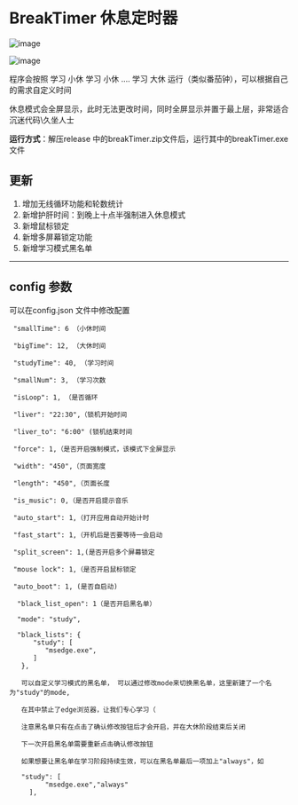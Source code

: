 # BreakTimer 休息定时器

![image](https://user-images.githubusercontent.com/30487483/214989507-abcffbc9-8187-42af-980a-d4dfaf152e0f.png)

![image](https://user-images.githubusercontent.com/30487483/214987725-7ce7976c-08e0-422f-ad97-0e9c3f9bb444.png)


程序会按照 学习 小休 学习 小休 .... 学习 大休 运行（类似番茄钟），可以根据自己的需求自定义时间

休息模式会全屏显示，此时无法更改时间，同时全屏显示并置于最上层，非常适合沉迷代码\久坐人士

**运行方式**：解压release 中的breakTimer.zip文件后，运行其中的breakTimer.exe文件

更新
---
1. 增加无线循环功能和轮数统计
2. 新增护肝时间：到晚上十点半强制进入休息模式
3. 新增鼠标锁定
4. 新增多屏幕锁定功能
5. 新增学习模式黑名单
---

config 参数
---
可以在config.json 文件中修改配置
```
 "smallTime": 6 （小休时间
 
 "bigTime": 12, （大休时间
 
 "studyTime": 40, （学习时间
 
 "smallNum": 3, （学习次数
 
 "isLoop": 1, （是否循环
 
 "liver": "22:30",（锁机开始时间
 
 "liver_to": "6:00" (锁机结束时间
 
 "force": 1,（是否开启强制模式，该模式下全屏显示
 
 "width": "450",（页面宽度
 
 "length": "450",（页面长度
 
 "is_music": 0,（是否开启提示音乐
 
 "auto_start": 1,（打开应用自动开始计时
 
 "fast_start": 1,（开机后是否要等待一会启动
  
 "split_screen": 1,(是否开启多个屏幕锁定
   
 "mouse lock": 1,（是否开启鼠标锁定
 
 "auto_boot": 1, (是否自启动)
  
  "black_list_open": 1（是否开启黑名单）
  
  "mode": "study",
  
  "black_lists": {
      "study": [
         "msedge.exe",
      ]
   },
   
   可以自定义学习模式的黑名单， 可以通过修改mode来切换黑名单，这里新建了一个名为"study"的mode,
   
   在其中禁止了edge浏览器，让我们专心学习（
   
   注意黑名单只有在点击了确认修改按钮后才会开启，并在大休阶段结束后关闭
   
   下一次开启黑名单需要重新点击确认修改按钮
   
   如果想要让黑名单在学习阶段持续生效，可以在黑名单最后一项加上"always"，如

   "study": [
         "msedge.exe","always"
     ],

```
   
   
   
   
   
   
   








